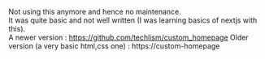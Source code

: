 Not using this anymore and hence no maintenance.
<br/>
It was quite basic and not well written (I was learning basics of nextjs with this).
<br/>
A newer version : https://github.com/techlism/custom_homepage
Older version (a very basic html,css one) : https://custom-homepage
